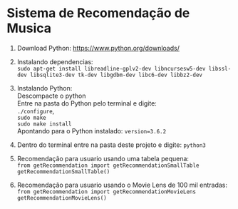 # Sistema de Recomendação de Musica

1. Download Python: https://www.python.org/downloads/   

2. Instalando dependencias:  
`sudo apt-get install libreadline-gplv2-dev libncursesw5-dev libssl-dev libsqlite3-dev tk-dev libgdbm-dev libc6-dev libbz2-dev`  

3. Instalando Python:  
  Descompacte o python  
  Entre na pasta do Python pelo terminal e digite:   
  `./configure`,  
  `sudo make`   
  `sudo make install`  
  Apontando para o Python instalado: `version=3.6.2`  

4. Dentro do terminal entre na pasta deste projeto e digite: `python3`  

5. Recomendação para usuario usando uma tabela pequena:  
    `from getRecommendation import getRecommendationSmallTable`  
    `getRecommendationSmallTable()`  

6. Recomendação para usuario usando o Movie Lens de 100 mil entradas:  
  `from getRecommendation import getRecommendationMovieLens`  
  `getRecommendationMovieLens()`  
